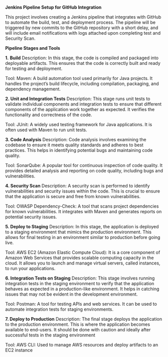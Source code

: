 **Jenkins Pipeline Setup for GitHub Integration**

This project involves creating a Jenkins pipeline that integrates with GitHub to automate the build, test, and deployment process. 
The pipeline will be triggered by new commits to the GitHub repository with a short delay, 
and will include email notifications with logs attached upon completing test and Security Scan.

**Pipeline Stages and Tools**

**1.** **Build**
Description:
In this stage, the code is compiled and packaged into deployable artifacts. This ensures that the code is correctly built and ready for testing and deployment.

Tool:
Maven: A build automation tool used primarily for Java projects. It handles the project’s build lifecycle, including compilation, packaging, and dependency management.


**2. Unit and Integration Tests**
Description: 
This stage runs unit tests to validate individual components and integration tests to ensure that different components of the application work together as expected. It verifies the functionality and correctness of the code.

Tool:
JUnit: A widely used testing framework for Java applications. It is often used with Maven to run unit tests.


**3. Code Analysis**
Description:
Code analysis involves examining the codebase to ensure it meets quality standards and adheres to best practices. This helps in identifying potential bugs and maintaining code quality.

Tool:
SonarQube: A popular tool for continuous inspection of code quality. It provides detailed analysis and reporting on code quality, including bugs and vulnerabilities.


**4. Security Scan**
Description: 
A security scan is performed to identify vulnerabilities and security issues within the code. This is crucial to ensure that the application is secure and free from known vulnerabilities.

Tool:
OWASP Dependency-Check: A tool that scans project dependencies for known vulnerabilities. It integrates with Maven and generates reports on potential security issues.


**5. Deploy to Staging**
Description: 
In this stage, the application is deployed to a staging environment that mimics the production environment. This allows for final testing in an environment similar to production before going live.

Tool:
AWS EC2 (Amazon Elastic Compute Cloud): It is a core component of Amazon Web Services that provides scalable computing capacity in the cloud. It allows you to launch and manage virtual servers, called instances, to run your applications.

**6. Integration Tests on Staging**
Description:
This stage involves running integration tests in the staging environment to verify that the application behaves as expected in a production-like environment. It helps in catching issues that may not be evident in the development environment.

Tool:
Postman: A tool for testing APIs and web services. It can be used to automate integration tests for staging environments.


**7. Deploy to Production**
Description: 
The final stage deploys the application to the production environment. This is where the application becomes available to end-users. It should be done with caution and ideally after successful tests in the staging environment

Tool:
AWS CLI: Used to manage AWS resources and deploy artifacts to an EC2 instance
